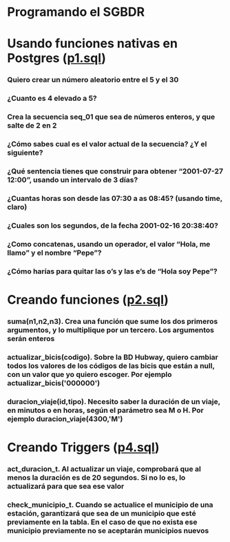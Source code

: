 # Programando el SGBDR


# Usando funciones nativas en Postgres ([p1.sql](https://github.com/agonzalezbesada/BD/blob/main/Examenes/ex7/p1.sql))


### Quiero crear un número aleatorio entre el 5 y el 30

### ¿Cuanto es 4 elevado a 5?

### Crea la secuencia seq_01 que sea de números enteros, y que salte de 2 en 2

### ¿Cómo sabes cual es el valor actual de la secuencia? ¿Y el siguiente?

### ¿Qué sentencia tienes que construir para obtener “2001-07-27 12:00”, usando un intervalo de 3 días?

### ¿Cuantas horas son desde las 07:30 a as 08:45? (usando time, claro)

### ¿Cuales son los segundos, de la fecha 2001-02-16 20:38:40?

### ¿Como concatenas, usando un operador, el valor “Hola, me llamo” y el nombre “Pepe”?

### ¿Cómo harías para quitar las o’s y las e’s de “Hola soy Pepe”?



# Creando funciones ([p2.sql](https://github.com/agonzalezbesada/BD/blob/main/Examenes/ex7/p2.sql))


### suma(n1,n2,n3). Crea una función que sume los dos primeros argumentos, y lo multiplique por un tercero. Los argumentos serán enteros

### actualizar_bicis(codigo). Sobre la BD Hubway, quiero cambiar todos los valores de los códigos de las bicis que están a null, con un valor que yo quiero escoger. Por ejemplo actualizar_bicis('000000')

### duracion_viaje(id,tipo). Necesito saber la duración de un viaje, en minutos o en horas, según el parámetro sea M o H. Por ejemplo duracion_viaje(4300,'M')



# Creando Triggers ([p4.sql](https://github.com/agonzalezbesada/BD/blob/main/Examenes/ex7/p3.sql))


### act_duracion_t. Al actualizar un viaje, comprobará que al menos la duración es de 20 segundos. Si no lo es, lo actualizará para que sea ese valor

### check_municipio_t. Cuando se actualice el municipio de una estación, garantizará que sea de un municipio que esté previamente en la tabla. En el caso de que no exista ese municipio previamente no se aceptarán municipios nuevos
